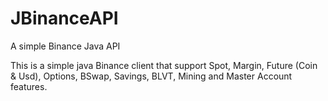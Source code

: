 # JBinanceAPI
A simple Binance Java API

This is a simple java Binance client that support Spot, Margin, Future (Coin & Usd), Options, BSwap, Savings, BLVT, Mining and Master Account features.
